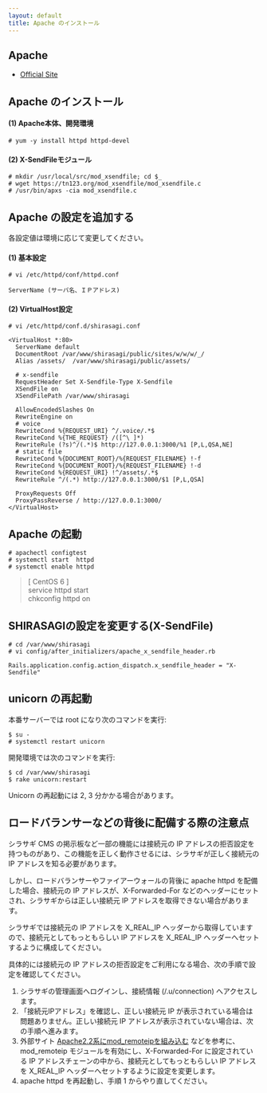 ```yaml
---
layout: default
title: Apache のインストール
---
```


## Apache

- [Official Site](https://www.apache.org/)

## Apache のインストール

#### (1) Apache本体、開発環境

~~~
# yum -y install httpd httpd-devel
~~~

#### (2) X-SendFileモジュール

~~~
# mkdir /usr/local/src/mod_xsendfile; cd $_
# wget https://tn123.org/mod_xsendfile/mod_xsendfile.c
# /usr/bin/apxs -cia mod_xsendfile.c
~~~

## Apache の設定を追加する

各設定値は環境に応じて変更してください。

#### (1) 基本設定

~~~
# vi /etc/httpd/conf/httpd.conf
~~~

~~~
ServerName (サーバ名、ＩＰアドレス)
~~~

#### (2) VirtualHost設定

~~~
# vi /etc/httpd/conf.d/shirasagi.conf
~~~

~~~
<VirtualHost *:80>
  ServerName default
  DocumentRoot /var/www/shirasagi/public/sites/w/w/w/_/
  Alias /assets/  /var/www/shirasagi/public/assets/

  # x-sendfile
  RequestHeader Set X-Sendfile-Type X-Sendfile
  XSendFile on
  XSendFilePath /var/www/shirasagi

  AllowEncodedSlashes On
  RewriteEngine on
  # voice
  RewriteCond %{REQUEST_URI} ^/.voice/.*$
  RewriteCond %{THE_REQUEST} /([^\ ]*)
  RewriteRule (?s)^/(.*)$ http://127.0.0.1:3000/%1 [P,L,QSA,NE]
  # static file
  RewriteCond %{DOCUMENT_ROOT}/%{REQUEST_FILENAME} !-f
  RewriteCond %{DOCUMENT_ROOT}/%{REQUEST_FILENAME} !-d
  RewriteCond %{REQUEST_URI} !^/assets/.*$
  RewriteRule ^/(.*) http://127.0.0.1:3000/$1 [P,L,QSA]

  ProxyRequests Off
  ProxyPassReverse / http://127.0.0.1:3000/
</VirtualHost>
~~~

## Apache の起動

~~~
# apachectl configtest
# systemctl start  httpd
# systemctl enable httpd
~~~

> [ CentOS 6 ] <br />
> service httpd start <br />
> chkconfig httpd on <br />

## SHIRASAGIの設定を変更する(X-SendFile)

~~~
# cd /var/www/shirasagi
# vi config/after_initializers/apache_x_sendfile_header.rb
~~~

~~~
Rails.application.config.action_dispatch.x_sendfile_header = "X-Sendfile"
~~~

## unicorn の再起動

本番サーバーでは root になり次のコマンドを実行:

~~~
$ su -
# systemctl restart unicorn
~~~

開発環境では次のコマンドを実行:

~~~
$ cd /var/www/shirasagi
$ rake unicorn:restart
~~~

Unicorn の再起動には 2, 3 分かかる場合があります。

## ロードバランサーなどの背後に配備する際の注意点

シラサギ CMS の掲示板など一部の機能には接続元の IP アドレスの拒否設定を持つものがあり、この機能を正しく動作させるには、シラサギが正しく接続元の IP アドレスを知る必要があります。

しかし、ロードバランサーやファイアーウォールの背後に apache httpd を配備した場合、接続元の IP アドレスが、X-Forwarded-For などのヘッダーにセットされ、シラサギからは正しい接続元 IP アドレスを取得できない場合があります。

シラサギでは接続元の IP アドレスを X_REAL_IP ヘッダーから取得していますので、接続元としてもっともらしい IP アドレスを X_REAL_IP ヘッダーへセットするように構成してください。

具体的には接続元の IP アドレスの拒否設定をご利用になる場合、次の手順で設定を確認してください。

1. シラサギの管理画面へログインし、接続情報 (/.u/connection) へアクセスします。
2. 「接続元IPアドレス」を確認し、正しい接続元 IP が表示されている場合は問題ありません。正しい接続元 IP アドレスが表示されていない場合は、次の手順へ進みます。
3. 外部サイト [Apache2.2系にmod_remoteipを組み込む](https://www.denet.ad.jp/technology/2017/11/apache22mod-remoteip.html) などを参考に、mod_remoteip モジュールを有効にし、X-Forwarded-For に設定されている IP アドレスチェーンの中から、接続元としてもっともらしい IP アドレスを X_REAL_IP ヘッダーへセットするように設定を変更します。
4. apache httpd を再起動し、手順 1 からやり直してください。
